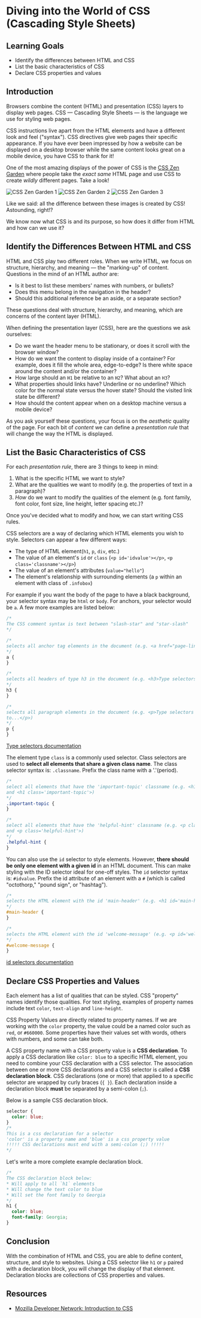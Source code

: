 # Diving into the World of CSS (Cascading Style Sheets)

## Learning Goals

- Identify the differences between HTML and CSS
- List the basic characteristics of CSS
- Declare CSS properties and values

## Introduction

Browsers combine the content (HTML) and presentation (CSS) layers to
display web pages. CSS — Cascading Style Sheets — is the language we use for styling web pages.

CSS instructions live apart from the HTML elements and have a different look and
feel ("syntax"). CSS directives give web pages their specific appearance. If you
have ever been impressed by how a website can be displayed on a desktop browser
while the same content looks great on a mobile device, you have CSS to thank for
it!

One of the most amazing displays of the power of CSS is the
[CSS Zen Garden](http://www.csszengarden.com/) where people take the _exact
same_ HTML page and use CSS to create _wildly_ different pages. Take a look!

![CSS Zen Garden 1](https://curriculum-content.s3.amazonaws.com/fewds-css/introduction-to-css/zengarden1.png "A long-scrolling single-page CSS Zen Garden design")
![CSS Zen Garden 2](https://curriculum-content.s3.amazonaws.com/fewds-css/introduction-to-css/zengarden2.png "An animated CSS, full-screen browser single-page style Zen Garden design")
![CSS Zen Garden 3](https://curriculum-content.s3.amazonaws.com/fewds-css/introduction-to-css/zengarden3.png "Blog-like CSS Zen Garden designs")

Like we said: all the difference between these images is created by CSS!
Astounding, right!?

We know now what CSS is and its purpose, so how does it differ from HTML and
how can we use it?

## Identify the Differences Between HTML and CSS

HTML and CSS play two different roles. When we write HTML, we focus on
structure, hierarchy, and meaning &mdash; the "marking-up" of content.
Questions in the mind of an HTML author are:

- Is it best to list these members' names with numbers, or bullets?
- Does this menu belong in the navigation in the header?
- Should this additional reference be an aside, or a separate section?

These questions deal with structure, hierarchy, and meaning, which
are concerns of the content layer (HTML).

When defining the presentation layer (CSS), here are the questions we ask
ourselves:

- Do we want the header menu to be stationary, or does it scroll with the
  browser window?
- How do we want the content to display inside of a container? For example,
  does it fill the whole area, edge-to-edge? Is there white space around
  the content and/or the container?
- How large should an `H1` be relative to an `H2`? What about an `H3`?
- What properties should links have? Underline or no underline?
  Which color for the normal state versus the hover state? Should the
  visited link state be different?
- How should the content appear when on a desktop machine versus a
  mobile device?

As you ask yourself these questions, your focus is on the _aesthetic_ quality
of the page. For each bit of _content_ we can define a _presentation rule_
that will change the way the HTML is displayed.

## List the Basic Characteristics of CSS

For each _presentation rule_, there are 3 things to keep in mind:

1. What is the specific HTML we want to style?
2. What are the qualities we want to modify (e.g. the properties of text
   in a paragraph)?
3. _How_ do we want to modify the qualities of the element (e.g. font
   family, font color, font size, line height, letter spacing etc.)?

Once you've decided what to modify and how, we can start writing CSS rules.

CSS selectors are a way of declaring which HTML elements you wish to style.
Selectors can appear a few different ways:

- The type of HTML element(`h1`, `p`, `div`, etc.)
- The value of an element's `id` or `class` (`<p id='idvalue'></p>`, `<p class='classname'></p>`)
- The value of an element's attributes (`value="hello"`)
- The element's relationship with surrounding elements (a `p` within an element
  with class of `.infobox`)

For example if you want the body of the page to have a black background, your
selector syntax may be `html` or `body`. For anchors, your selector would be
`a`. A few more examples are listed below:

```css
/*
The CSS comment syntax is text between "slash-star" and "star-slash"
*/

/*
selects all anchor tag elements in the document (e.g. <a href="page-link.html">Page Link</a>)
*/
a {
}

/*
selects all headers of type h3 in the document (e.g. <h3>Type selectors</h3>)
*/
h3 {
}

/*
selects all paragraph elements in the document (e.g. <p>Type selectors are used
to...</p>)
*/
p {
}
```

[Type selectors documentation](https://developer.mozilla.org/en-US/docs/Web/CSS/Type_selectors)

The element type `class` is a commonly used selector. Class selectors are used
to **select all elements that share a given class name**. The class selector
syntax is: `.classname`. Prefix the class name with a '.'(period).

```css
/*
select all elements that have the 'important-topic' classname (e.g. <h1 class='important-topic'>
and <h1 class='important-topic'>)
*/
.important-topic {
}

/*
select all elements that have the 'helpful-hint' classname (e.g. <p class='helpful-hint'>
and <p class='helpful-hint'>)
*/
.helpful-hint {
}
```

You can also use the `id` selector to style elements. However, **there should
be only one element with a given id** in an HTML document. This can make
styling with the ID selector ideal for one-off styles. The `id` selector syntax
is: `#idvalue`. Prefix the id attribute of an element with a `#` (which is
called "octothorp," "pound sign", or "hashtag").

```css
/*
selects the HTML element with the id 'main-header' (e.g. <h1 id='main-header'>)
*/
#main-header {
}

/*
selects the HTML element with the id 'welcome-message' (e.g. <p id='welcome-message'>)
*/
#welcome-message {
}
```

[id selectors documentation](https://developer.mozilla.org/en-US/docs/Web/CSS/ID_selectors)

## Declare CSS Properties and Values

Each element has a list of qualities that can be styled. CSS "property" names
identify those qualities. For text styling, examples of property names include
text `color`, `text-align` and `line-height`.

CSS Property Values are directly related to property names. If we are working
with the `color` property, the value could be a named color such as `red`, or
`#660000`. Some properties have their values set with words, others with
numbers, and some can take both.

A CSS property name with a CSS property value is a **CSS declaration**.
To apply a CSS declaration like `color: blue` to a specific HTML
element, you need to combine your CSS declaration with a CSS selector. The
association between one or more CSS declarations and a CSS selector is called a
**CSS declaration block**. CSS declarations (one or more) that applied to a
specific selector are wrapped by curly braces (`{ }`). Each declaration inside
a declaration block **must** be separated by a semi-colon (`;`).

Below is a sample CSS declaration block.

```css
selector {
  color: blue;
}
/*
This is a css declaration for a selector
'color' is a property name and 'blue' is a css property value
!!!!! CSS declarations must end with a semi-colon (;) !!!!!
*/
```

Let's write a more complete example declaration block.

```css
/*
The CSS declaration block below:
* Will apply to all `h1` elements
* Will change the text color to blue
* Will set the font family to Georgia
*/
h1 {
  color: blue;
  font-family: Georgia;
}
```

## Conclusion

With the combination of HTML and CSS, you are able to define content,
structure, and style to websites. Using a CSS selector like `h1` or `p` paired
with a declaration block, you will change the display of that element.
Declaration blocks are collections of CSS properties and values.

## Resources

- [Mozilla Developer Network: Introduction to CSS](https://developer.mozilla.org/en-US/docs/Learn/CSS/Introduction_to_CSS)
